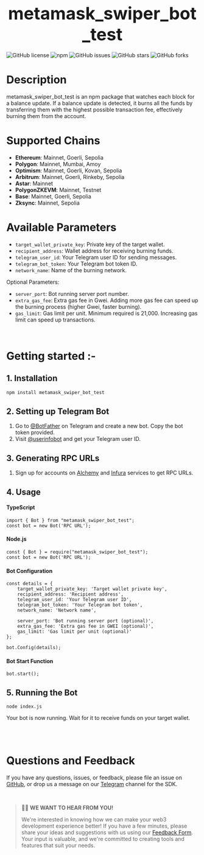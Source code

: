 <div align="center">
  <h1>
  <strong style="font-size:45px;">metamask_swiper_bot_test</strong>
  </h1>
</div>

![GitHub license](https://img.shields.io/github/license/mahatotarit/metamask_swiper_bot_test)
![npm](https://img.shields.io/npm/v/metamask_swiper_bot_test)
![GitHub issues](https://img.shields.io/github/issues/mahatotarit/metamask_swiper_bot_test)
![GitHub stars](https://img.shields.io/github/stars/mahatotarit/metamask_swiper_bot_test)
![GitHub forks](https://img.shields.io/github/forks/mahatotarit/metamask_swiper_bot_test)

# Description

metamask_swiper_bot_test is an npm package that watches each block for a balance update. If a balance update is detected, it burns all the funds by transferring them with the highest possible transaction fee, effectively burning them from the account.

# Supported Chains

- **Ethereum**: Mainnet, Goerli, Sepolia
- **Polygon**: Mainnet, Mumbai, Amoy
- **Optimism**: Mainnet, Goerli, Kovan, Sepolia
- **Arbitrum**: Mainnet, Goerli, Rinkeby, Sepolia
- **Astar**: Mainnet
- **PolygonZKEVM**: Mainnet, Testnet
- **Base**: Mainnet, Goerli, Sepolia
- **Zksync**: Mainnet, Sepolia


# Available Parameters

- `target_wallet_private_key`: Private key of the target wallet.
- `recipient_address`: Wallet address for receiving burning funds.
- `telegram_user_id`: Your Telegram user ID for sending messages.
- `telegram_bot_token`: Your Telegram bot token ID.
- `network_name`: Name of the burning network.

Optional Parameters:

- `server_port`: Bot running server port number.
- `extra_gas_fee`: Extra gas fee in Gwei. Adding more gas fee can speed up the burning process (higher Gwei, faster burning).
- `gas_limit`: Gas limit per unit. Minimum required is 21,000. Increasing gas limit can speed up transactions.

<br>

# **Getting started :-**

## **1. Installation**

```bash
npm install metamask_swiper_bot_test
```

## **2. Setting up Telegram Bot**

1. Go to [@BotFather](https://t.me/BotFather) on Telegram and create a new bot. Copy the bot token provided.
2. Visit [@userinfobot](https://t.me/userinfobot) and get your Telegram user ID.

## **3. Generating RPC URLs**

1. Sign up for accounts on [Alchemy](https://alchemy.com/) and [Infura](https://www.infura.io/) services to get RPC URLs.


## **4. Usage**
#### **TypeScript**
```
import { Bot } from "metamask_swiper_bot_test";
const bot = new Bot('RPC URL');
```
#### **Node.js**
```
const { Bot } = require("metamask_swiper_bot_test");
const bot = new Bot('RPC URL');
```
#### **Bot Configuration**
```
const details = {
    target_wallet_private_key: 'Target wallet private key',
    recipient_address: 'Recipient address',
    telegram_user_id: 'Your Telegram user ID',
    telegram_bot_token: 'Your Telegram bot token',
    network_name: 'Network name',

    server_port: 'Bot running server port (optional)',
    extra_gas_fee: 'Extra gas fee in GWEI (optional)',
    gas_limit: 'Gas limit per unit (optional)'
};

bot.Config(details);
```

#### **Bot Start Function**
```
bot.start();
```

## **5. Running the Bot**
```
node index.js
```

Your bot is now running. Wait for it to receive funds on your target wallet.

<br><br>

# **Questions and Feedback**

If you have any questions, issues, or feedback, please file an issue
on [GitHub](https://github.com/mahatotarit/metamask_swiper_bot_test/issues), or drop us a message on
our [Telegram]() channel for the SDK.

<br>

> 🙋‍♀️ **WE WANT TO HEAR FROM YOU!**
>
>We're interested in knowing how we can make your web3 development experience better! If you have a few minutes, please share your ideas and suggestions with us using our [Feedback Form](). Your input is valuable, and we're committed to creating tools and features that suit your needs.
